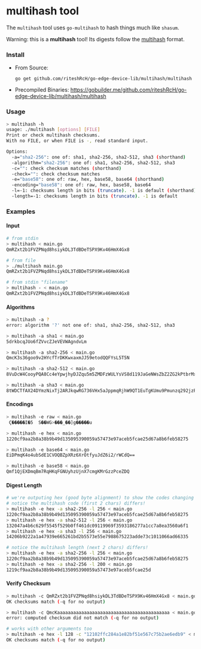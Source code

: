 # multihash tool

The `multihash` tool uses `go-multihash` to hash things much like `shasum`.

Warning: this is a **multihash** tool! Its digests follow the [multihash](https://github.com/multiformats/multihash) format.

### Install

- From Source:
    ```
    go get github.com/riteshRcH/go-edge-device-lib/multihash/multihash
    ```
- Precompiled Binaries: https://gobuilder.me/github.com/riteshRcH/go-edge-device-lib/multihash/multihash

### Usage

```sh
> multihash -h
usage: ./multihash [options] [FILE]
Print or check multihash checksums.
With no FILE, or when FILE is -, read standard input.

Options:
  -a="sha2-256": one of: sha1, sha2-256, sha2-512, sha3 (shorthand)
  -algorithm="sha2-256": one of: sha1, sha2-256, sha2-512, sha3
  -c="": check checksum matches (shorthand)
  -check="": check checksum matches
  -e="base58": one of: raw, hex, base58, base64 (shorthand)
  -encoding="base58": one of: raw, hex, base58, base64
  -l=-1: checksums length in bits (truncate). -1 is default (shorthand)
  -length=-1: checksums length in bits (truncate). -1 is default
```

### Examples

#### Input

```sh
# from stdin
> multihash < main.go
QmRZxt2b1FVZPNqd8hsiykDL3TdBDeTSPX9Kv46HmX4Gx8

# from file
> ./multihash main.go
QmRZxt2b1FVZPNqd8hsiykDL3TdBDeTSPX9Kv46HmX4Gx8

# from stdin "filename"
> multihash - < main.go
QmRZxt2b1FVZPNqd8hsiykDL3TdBDeTSPX9Kv46HmX4Gx8
```

#### Algorithms

```sh
> multihash -a ?
error: algorithm '?' not one of: sha1, sha2-256, sha2-512, sha3

> multihash -a sha1 < main.go
5drkbcqJUo6fZVvcZJeVEVWAgndvLm

> multihash -a sha2-256 < main.go
QmcK3s36goo9v2HYcfTrDKKwxaxmJJ59etodQQFYsL5T5N

> multihash -a sha2-512 < main.go
8VuDcW4CooyPQA8Cc4eYpwjhyDJZqu5m5ZMDFzWULYsVS8d119JaGeNWsZbZ2ZG2kPtbrMx31MidokCigaD65yUPAs

> multihash -a sha3 < main.go
8tWDCTfAX24DYmzNixTj2ARJkqwRG736VHx5aJppmqRjhW9QT1EuTgKUmu9Pmunzq292jzPKxb2VxSsTXmjFY1HD3B
```

#### Encodings

```sh
> multihash -e raw < main.go
 Ϛ�����I�5  S��WG>���_��]g�����u

> multihash -e hex < main.go
1220cf9aa2b8a38b9b49d135095390059a57473e97aceb5fcae25d67a8b6feb58275

> multihash -e base64 < main.go
EiDPmqK4o4ubSdE1CVOQBZpXRz6XrOtfyuJdZ6i2/rWCdQ==

> multihash -e base58 < main.go
Qmf1QjEXDmqBm7RqHKqFGNUyhzUjnX7cmgKMrGzzPceZDQ
```

#### Digest Length

```sh
# we're outputing hex (good byte alignment) to show the codes changing
# notice the multihash code (first 2 chars) differs!
> multihash -e hex -a sha2-256 -l 256 < main.go
1220cf9aa2b8a38b9b49d135095390059a57473e97aceb5fcae25d67a8b6feb58275
> multihash -e hex -a sha2-512 -l 256 < main.go
132047a4b6c629f5545f529b0ff461dc09119969f3593186277a1cc7a8ea3560a6f1
> multihash -e hex -a sha3 -l 256 < main.go
14206b9222a1a47939e665261bd2b5573e55e7988675223adde73c1011066ad66335

# notice the multihash length (next 2 chars) differs!
> multihash -e hex -a sha2-256 -l 256 < main.go
1220cf9aa2b8a38b9b49d135095390059a57473e97aceb5fcae25d67a8b6feb58275
> multihash -e hex -a sha2-256 -l 200 < main.go
1219cf9aa2b8a38b9b49d135095390059a57473e97aceb5fcae25d
```

#### Verify Checksum

```sh
> multihash -c QmRZxt2b1FVZPNqd8hsiykDL3TdBDeTSPX9Kv46HmX4Gx8 < main.go
OK checksums match (-q for no output)

> multihash -c QmcKaaaaaaaaaaaaaaaaaaaaaaaaaaaaaaaaaaaaaaaaaa < main.go
error: computed checksum did not match (-q for no output)

# works with other arguments too
> multihash -e hex -l 128 -c "12102ffc284a1e82bf51e567c75b2ae6edb9" < main.go
OK checksums match (-q for no output)
```
